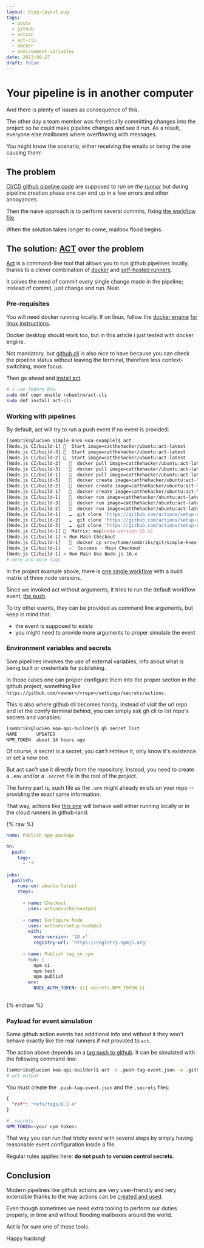```yaml
---
layout: blog-layout.pug
tags:
  - posts
  - github
  - action
  - act-cli
  - docker
  - environment-variables
date: 2023-08-27
draft: false
---
```

# Your pipeline is in another computer

And there is plenty of issues as consequence of this.

The other day a team member was frenetically committing changes into the project
so he could make pipeline changes and see it run. As a result, everyone else
mailboxes where overflowing with messages.

You might know the scenario, either receiving the emails or being the one
causing them!

## The problem

[CI/CD github pipeline code](https://github.com/features/actions) are supposed
to _run on the [runner](https://docs.github.com/actions/using-github-hosted-runners/about-github-hosted-runners)_
but during pipeline creation phase one can end up in a few errors and other
annoyances.

Then the naive approach is to perform several commits, fixing
[the workflow file](https://docs.github.com/actions/using-workflows/about-workflows#about-workflows).

When the solution takes longer to come, mailbox flood begins.

## The solution: [ACT](https://github.com/nektos/act) over the problem

[Act](https://nektosact.com/introduction.html) is a command-line tool that
allows you to run github pipelines locally, thanks to a clever combination of
[docker](https://www.docker.com/) and
[self-hosted runners](https://docs.github.com/en/actions/hosting-your-own-runners).

It solves the need of commit every single change made in the pipeline; instead
of commit, just change and run. Neat.

### Pre-requisites

You will need docker running locally. If on linux, follow the
[docker engine](https://docs.docker.com/engine/install)
[for linux instructions](https://docs.docker.com/engine/install/linux-postinstall/).

Docker desktop should work too, but in this article i just tested with docker
engine.

Not mandatory, but [github cli](https://docs.github.com/en/github-cli/github-cli/quickstart)
is also nice to have because you can check the pipeline status without leaving
the terminal, therefore less context-switching, more focus.

Then go ahead and [install act](https://github.com/nektos/act/wiki/Installation).

```bash
# i use fedora btw
sudo dnf copr enable rubemlrm/act-cli
sudo dnf install act-cli
```

### Working with pipelines

By default, act will try to run a push event if no event is provided:

```bash
[sombriks@lucien simple-knex-koa-example]$ act
[Node.js CI/build-1] 🚀  Start image=catthehacker/ubuntu:act-latest
[Node.js CI/build-3] 🚀  Start image=catthehacker/ubuntu:act-latest
[Node.js CI/build-2] 🚀  Start image=catthehacker/ubuntu:act-latest
[Node.js CI/build-2]   🐳  docker pull image=catthehacker/ubuntu:act-latest platform= username= forcePull=true
[Node.js CI/build-3]   🐳  docker pull image=catthehacker/ubuntu:act-latest platform= username= forcePull=true
[Node.js CI/build-1]   🐳  docker pull image=catthehacker/ubuntu:act-latest platform= username= forcePull=true
[Node.js CI/build-3]   🐳  docker create image=catthehacker/ubuntu:act-latest platform= entrypoint=["tail" "-f" "/dev/null"] cmd=[]
[Node.js CI/build-2]   🐳  docker create image=catthehacker/ubuntu:act-latest platform= entrypoint=["tail" "-f" "/dev/null"] cmd=[]
[Node.js CI/build-1]   🐳  docker create image=catthehacker/ubuntu:act-latest platform= entrypoint=["tail" "-f" "/dev/null"] cmd=[]
[Node.js CI/build-1]   🐳  docker run image=catthehacker/ubuntu:act-latest platform= entrypoint=["tail" "-f" "/dev/null"] cmd=[]
[Node.js CI/build-3]   🐳  docker run image=catthehacker/ubuntu:act-latest platform= entrypoint=["tail" "-f" "/dev/null"] cmd=[]
[Node.js CI/build-2]   🐳  docker run image=catthehacker/ubuntu:act-latest platform= entrypoint=["tail" "-f" "/dev/null"] cmd=[]
[Node.js CI/build-1]   ☁  git clone 'https://github.com/actions/setup-node' # ref=v3
[Node.js CI/build-2]   ☁  git clone 'https://github.com/actions/setup-node' # ref=v3
[Node.js CI/build-3]   ☁  git clone 'https://github.com/actions/setup-node' # ref=v3
[Node.js CI/build-1] 🧪  Matrix: map[node-version:16.x]
[Node.js CI/build-1] ⭐ Run Main Checkout
[Node.js CI/build-1]   🐳  docker cp src=/home/sombriks/git/simple-knex-koa-example/. dst=/home/sombriks/git/simple-knex-koa-example
[Node.js CI/build-1]   ✅  Success - Main Checkout
[Node.js CI/build-1] ⭐ Run Main Use Node.js 16.x
# more and more logs
```

In the project example above, there is
[one single workflow](https://github.com/sombriks/simple-knex-koa-example/blob/main/.github/workflows/node.js.yml)
with a build matrix of three node versions.

Since we invoked act without arguments, it tries to run the default workflow
event, [the push](https://docs.github.com/en/actions/using-workflows/events-that-trigger-workflows#push).

To try other events, they can be provided as command line arguments, but keep in
mind that:

- the event is supposed to exists
- you might need to provide more arguments to proper simulate the event

### Environment variables and secrets

Som pipelines involves the use of external variables, info about what is being
built or credentials for publishing.

In those cases one can proper configure them into the proper section in the
github project, something like `https://github.com/<owner>/<repo>/settings/secrets/actions`.

This is also where github cli becomes handy, instead of visit the url repo and
let the comfy terminal behind, you can simply ask gh cli to list repo's secrets
and variables:

```bash
[sombriks@lucien koa-api-builder]$ gh secret list
NAME       UPDATED
NPM_TOKEN  about 14 hours ago
```

Of course, a secret is a secret, you can't retrieve it, only know it's existence
or set a new one.

But act can't use it directly from the repository. Instead, you need to create a
`.env` and/or a `.secret` file in the root of the project.

The funny part is, such file as the `.env` might already exists on your repo --
providing the exact same information.

That way, actions like [this one](https://github.com/sombriks/koa-api-builder/blob/main/.github/workflows/npm_tag_publish.yml)
will behave well either running locally or in the cloud runners in github-land:

{% raw %}

```yaml
name: Publish npm package

on:
  push:
    tags:
      - '*'
    
jobs:
  publish:
    runs-on: ubuntu-latest
    steps:
      
      - name: Checkout
        uses: actions/checkout@v3
      
      - name: Configure Node
        uses: actions/setup-node@v3
        with:
          node-version: '18.x'
          registry-url: 'https://registry.npmjs.org'
      
      - name: Publish tag on npm
        run: |
          npm ci
          npm test 
          npm publish
        env:
          NODE_AUTH_TOKEN: ${{ secrets.NPM_TOKEN }}
  
```

{% endraw %}

### Payload for event simulation

Some github action events has additional info and without it they won't behave
exactly like the real runners if not provided to `act`.

The action above depends on a
[tag push to github](https://docs.github.com/en/actions/using-workflows/events-that-trigger-workflows#running-your-workflow-only-when-a-push-of-specific-tags-occurs).
It can be simulated with the following command line:

```bash
[sombriks@lucien koa-api-builder]$ act -e .push-tag-event.json -w .github/workflows/npm_tag_publish.yml 
# act output
```

You must create the `.push-tag-event.json` and the `.secrets` files:

```json
{
  "ref": "refs/tags/0.2.4"
}
```

```bash
# .secrets
NPM_TOKEN=<your npm token>
```

That way you can run that tricky event with several steps by simply having
reasonable event configuration inside a file.

Regular rules applies here: **do not push to version control secrets**.

## Conclusion

Modern pipelines like github actions are very user-friendly and very extensible
thanks to the way actions can be
[created and used](https://github.com/marketplace?category=&query=&type=actions&verification=).

Even though sometimes we need extra tooling to perform our duties properly, in
time and without flooding mailboxes around the world.

Act is for sure one of those tools.

Happy hacking!
